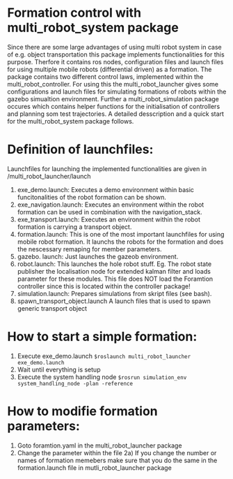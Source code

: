 # Formation control with multi_robot_system package
Since there are some large advantages of using multi robot system in case of e.g. object transportation this package implements functionalities for this purpose. Therfore it contains ros nodes, configuration files and launch files for using multiple mobile robots (differential driven) as a formation. The package contains two different control laws, implemented within the multi_robot_controller. For using this the multi_robot_launcher gives some configurations and launch files for simulating formations of robots within the gazebo simualtion environment. Further a multi_robot_simulation package occures which contains helper functions for the initialisation of controllers and planning som test trajectories. A detailed desscription and a quick start for the multi_robot_system package follows.
# Definition of launchfiles:
Launchfiles for launching the implemented functionalities are given in /multi_robot_launcher/launch
1. exe_demo.launch:
Executes a demo environment within basic funcitonalities of the robot formation can be shown.
2. exe_navigation.launch:
Executes an environment within the robot formation can be used in combination with the navigation_stack.
3. exe_transport.launch:
Executes an environment within the robot formation is carrying a transport object.
4. formation.launch:
This is one of the most important launchfiles for using mobile robot formation. It launchs the robots for the formation and does the nescessary remaping for member parameters.
5. gazebo. launch:
Just launches the gazeob environment.
6. robot.launch:
This launches the hole robot stuff. Eg. The robot state publisher the localisation node for extended kalman filter and loads parameter for these modules. This file does NOT load the Foramtion controller since this is located within the controller package!
7. simulation.launch:
Prepares simulations from skript files (see bash).
8. spawn_transport_object.launch
A launch files that is used to spawn generic transport object

# How to start a simple formation: 
1. Execute exe_demo.launch `$roslaunch multi_robot_launcher exe_demo.launch`
2. Wait until everything is setup
3. Execute the system handling node `$rosrun simulation_env system_handling_node -plan -reference`

# How to modifie formation parameters:
1. Goto foramtion.yaml in the multi_robot_launcher package
2. Change the parameter within the file
2a) If you change the number or names of formation memebers make sure that you do the same in the formation.launch file in mutli_robot_launcher package
